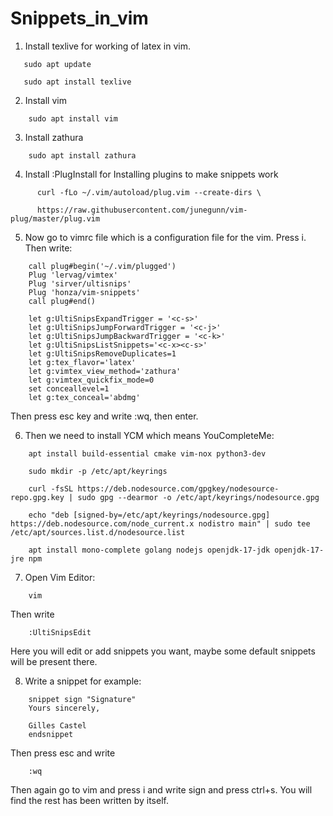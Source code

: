 # Snippets_in_vim

1. Install texlive for working of latex in vim.

```
   sudo apt update

   sudo apt install texlive
```
2. Install vim
```
    sudo apt install vim
```
3. Install zathura
```
    sudo apt install zathura
```
4. Install :PlugInstall for Installing plugins to make snippets work
```
      curl -fLo ~/.vim/autoload/plug.vim --create-dirs \

      https://raw.githubusercontent.com/junegunn/vim-plug/master/plug.vim
```
5. Now go to vimrc file which is a configuration file for the vim. Press i. Then write:

```
    call plug#begin('~/.vim/plugged')
    Plug 'lervag/vimtex'
    Plug 'sirver/ultisnips'
    Plug 'honza/vim-snippets'
    call plug#end()
```
```
    let g:UltiSnipsExpandTrigger = '<c-s>'
    let g:UltiSnipsJumpForwardTrigger = '<c-j>'
    let g:UltiSnipsJumpBackwardTrigger = '<c-k>'
    let g:UltiSnipsListSnippets='<c-x><c-s>'
    let g:UltiSnipsRemoveDuplicates=1
    let g:tex_flavor='latex'
    let g:vimtex_view_method='zathura'
    let g:vimtex_quickfix_mode=0
    set conceallevel=1
    let g:tex_conceal='abdmg'

```

Then press esc key and write :wq, then enter.

6. Then we need to install YCM which means YouCompleteMe:
```
    apt install build-essential cmake vim-nox python3-dev

    sudo mkdir -p /etc/apt/keyrings

    curl -fsSL https://deb.nodesource.com/gpgkey/nodesource-repo.gpg.key | sudo gpg --dearmor -o /etc/apt/keyrings/nodesource.gpg

    echo "deb [signed-by=/etc/apt/keyrings/nodesource.gpg] https://deb.nodesource.com/node_current.x nodistro main" | sudo tee /etc/apt/sources.list.d/nodesource.list

    apt install mono-complete golang nodejs openjdk-17-jdk openjdk-17-jre npm
```

7. Open Vim Editor:
```
    vim
```
Then write
```
    :UltiSnipsEdit
```
Here you will edit or add snippets you want, maybe some default snippets will be present there.

8. Write a snippet for example:
```
    snippet sign "Signature"
    Yours sincerely,

    Gilles Castel
    endsnippet
```
Then press esc and write
```
    :wq
```
Then again go to vim and press i and write sign and press ctrl+s. You will find the rest has been written by itself.
